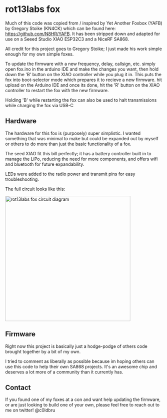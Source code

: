 # rot13labs fox

Much of this code was copied from / inspired by Yet Another Foxbox (YAFB) by Gregory Stoike (KN4CK) which can be found here: https://github.com/N8HR/YAFB. It has been stripped down and adapted for use on a Seeed Studio XIAO ESP32C3 and a NiceRF SA868.

All credit for this project goes to Gregory Stoike; I just made his work simple enough for my own simple foxes.

To update the firmware with a new frequency, delay, callsign, etc. simply open fox.ino in the arduino IDE and make the changes you want, then hold down the 'B' button on the XIAO controller while you plug it in. This puts the fox into boot-selector mode which prepares it to recieve a new firmware. hit upload on the Arduino IDE and once its done, hit the 'R' button on the XIAO controller to restart the fox with the new firmware.

Holding 'B' while restarting the fox can also be used to halt transmissions while charging the fox via USB-C

## Hardware

The hardware for this fox is (purposely) super simplistic. I wanted something that was minimal to make but could be expanded out by myself or others to do more than just the basic functionality of a fox.

The seed XIAO fit this bill perfectly; it has a battery controller built in to manage the LiPo, reducing the need for more components, and offers wifi and bluetooth for future expandability.

LEDs were added to the radio power and transmit pins for easy troubleshooting.

The full circuit looks like this:

<img src='https://rot13labs.com/images/fox-circuit.png' alt='rot13labs fox circuit diagram' width='400' />

## Firmware

Right now this project is basically just a hodge-podge of others code brought together by a bit of my own.

I tried to comment as liberally as possible because im hoping others can use this code to help their own SA868 projects. It's an awesome chip and deserves a lot more of a community than it currently has.

## Contact

If you found one of my foxes at a con and want help updating the firmware, or are just looking to build one of your own, please feel free to reach out to me on twitter!
@c0ldbru

